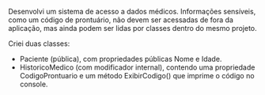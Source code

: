 Desenvolvi um sistema de acesso a dados médicos. Informações sensíveis, como um código de prontuário, não devem ser acessadas de fora da aplicação, mas ainda podem ser lidas por classes dentro do mesmo projeto.

Criei duas classes:

- Paciente (pública), com propriedades públicas Nome e Idade.
- HistoricoMedico (com modificador internal), contendo uma propriedade CodigoProntuario e um método ExibirCodigo() que imprime o código no console.
